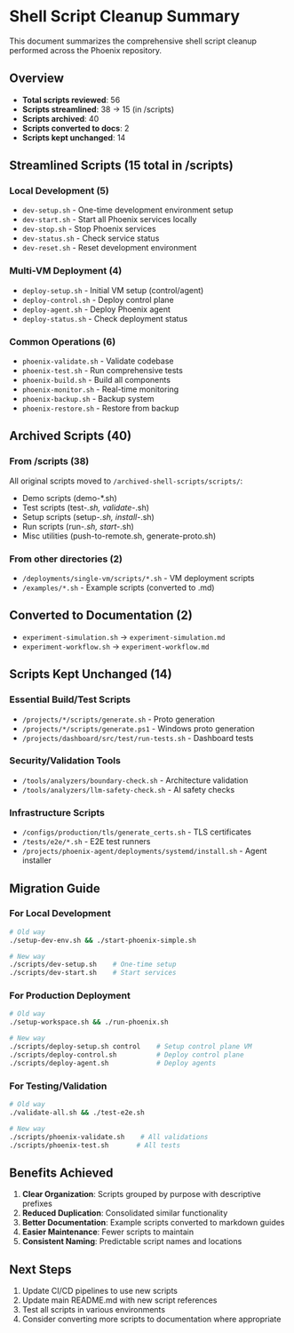 # Shell Script Cleanup Summary

This document summarizes the comprehensive shell script cleanup performed across the Phoenix repository.

## Overview

- **Total scripts reviewed**: 56
- **Scripts streamlined**: 38 → 15 (in /scripts)
- **Scripts archived**: 40
- **Scripts converted to docs**: 2
- **Scripts kept unchanged**: 14

## Streamlined Scripts (15 total in /scripts)

### Local Development (5)
- `dev-setup.sh` - One-time development environment setup
- `dev-start.sh` - Start all Phoenix services locally
- `dev-stop.sh` - Stop Phoenix services
- `dev-status.sh` - Check service status
- `dev-reset.sh` - Reset development environment

### Multi-VM Deployment (4)
- `deploy-setup.sh` - Initial VM setup (control/agent)
- `deploy-control.sh` - Deploy control plane
- `deploy-agent.sh` - Deploy Phoenix agent
- `deploy-status.sh` - Check deployment status

### Common Operations (6)
- `phoenix-validate.sh` - Validate codebase
- `phoenix-test.sh` - Run comprehensive tests
- `phoenix-build.sh` - Build all components
- `phoenix-monitor.sh` - Real-time monitoring
- `phoenix-backup.sh` - Backup system
- `phoenix-restore.sh` - Restore from backup

## Archived Scripts (40)

### From /scripts (38)
All original scripts moved to `/archived-shell-scripts/scripts/`:
- Demo scripts (demo-*.sh)
- Test scripts (test-*.sh, validate-*.sh)
- Setup scripts (setup-*.sh, install-*.sh)
- Run scripts (run-*.sh, start-*.sh)
- Misc utilities (push-to-remote.sh, generate-proto.sh)

### From other directories (2)
- `/deployments/single-vm/scripts/*.sh` - VM deployment scripts
- `/examples/*.sh` - Example scripts (converted to .md)

## Converted to Documentation (2)
- `experiment-simulation.sh` → `experiment-simulation.md`
- `experiment-workflow.sh` → `experiment-workflow.md`

## Scripts Kept Unchanged (14)

### Essential Build/Test Scripts
- `/projects/*/scripts/generate.sh` - Proto generation
- `/projects/*/scripts/generate.ps1` - Windows proto generation
- `/projects/dashboard/src/test/run-tests.sh` - Dashboard tests

### Security/Validation Tools
- `/tools/analyzers/boundary-check.sh` - Architecture validation
- `/tools/analyzers/llm-safety-check.sh` - AI safety checks

### Infrastructure Scripts
- `/configs/production/tls/generate_certs.sh` - TLS certificates
- `/tests/e2e/*.sh` - E2E test runners
- `/projects/phoenix-agent/deployments/systemd/install.sh` - Agent installer

## Migration Guide

### For Local Development
```bash
# Old way
./setup-dev-env.sh && ./start-phoenix-simple.sh

# New way
./scripts/dev-setup.sh    # One-time setup
./scripts/dev-start.sh    # Start services
```

### For Production Deployment
```bash
# Old way
./setup-workspace.sh && ./run-phoenix.sh

# New way
./scripts/deploy-setup.sh control    # Setup control plane VM
./scripts/deploy-control.sh          # Deploy control plane
./scripts/deploy-agent.sh            # Deploy agents
```

### For Testing/Validation
```bash
# Old way
./validate-all.sh && ./test-e2e.sh

# New way
./scripts/phoenix-validate.sh    # All validations
./scripts/phoenix-test.sh       # All tests
```

## Benefits Achieved

1. **Clear Organization**: Scripts grouped by purpose with descriptive prefixes
2. **Reduced Duplication**: Consolidated similar functionality
3. **Better Documentation**: Example scripts converted to markdown guides
4. **Easier Maintenance**: Fewer scripts to maintain
5. **Consistent Naming**: Predictable script names and locations

## Next Steps

1. Update CI/CD pipelines to use new scripts
2. Update main README.md with new script references
3. Test all scripts in various environments
4. Consider converting more scripts to documentation where appropriate